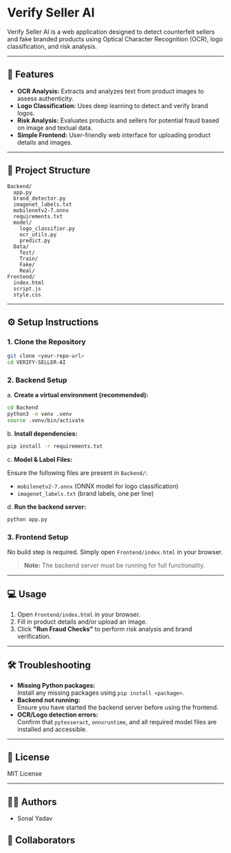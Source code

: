 # Verify Seller AI

Verify Seller AI is a web application designed to detect counterfeit sellers and fake branded products using Optical Character Recognition (OCR), logo classification, and risk analysis.

---

## 🚀 Features

- **OCR Analysis:** Extracts and analyzes text from product images to assess authenticity.
- **Logo Classification:** Uses deep learning to detect and verify brand logos.
- **Risk Analysis:** Evaluates products and sellers for potential fraud based on image and textual data.
- **Simple Frontend:** User-friendly web interface for uploading product details and images.

---

## 📂 Project Structure

```
Backend/
  app.py
  brand_detector.py
  imagenet_labels.txt
  mobilenetv2-7.onnx
  requirements.txt
  model/
    logo_classifier.py
    ocr_utils.py
    predict.py
  Data/
    Test/
    Train/
    Fake/
    Real/
Frontend/
  index.html
  script.js
  style.css
```

---

## ⚙️ Setup Instructions

### 1. Clone the Repository

```sh
git clone <your-repo-url>
cd VERIFY-SELLER-AI
```

### 2. Backend Setup

a. **Create a virtual environment (recommended):**

```sh
cd Backend
python3 -m venv .venv
source .venv/bin/activate
```

b. **Install dependencies:**

```sh
pip install -r requirements.txt
```

c. **Model & Label Files:**

Ensure the following files are present in `Backend/`:
- `mobilenetv2-7.onnx` (ONNX model for logo classification)
- `imagenet_labels.txt` (brand labels, one per line)

d. **Run the backend server:**

```sh
python app.py
```

### 3. Frontend Setup

No build step is required. Simply open `Frontend/index.html` in your browser.

> **Note:** The backend server must be running for full functionality.

---

## 💻 Usage

1. Open `Frontend/index.html` in your browser.
2. Fill in product details and/or upload an image.
3. Click **"Run Fraud Checks"** to perform risk analysis and brand verification.

---

## 🛠 Troubleshooting

- **Missing Python packages:**  
  Install any missing packages using `pip install <package>`.
- **Backend not running:**  
  Ensure you have started the backend server before using the frontend.
- **OCR/Logo detection errors:**  
  Confirm that `pytesseract`, `onnxruntime`, and all required model files are installed and accessible.

---

## 📄 License

MIT License

---

## 👩‍💻 Authors

- Sonal Yadav

## 🤝 Collaborators

<!-- Add collaborator names here -->
